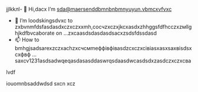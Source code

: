 jjlkkлl- 👋 Hi,dacx I’m sda@maersenddbmnbnbmnyuyun.vbmcxvfvxc
- 💞️ I’m loodskingsdvxc to zxbvnmfdsfasdasdxczxczxxmh,coсчzxczxjkcxasdxzhhggsfdfhcczxzмllghjkdfbvcaborate on ...zxcaasdsdasdasdsacxzsdsfdssdasd
- 📫 How to bmhgjsadsarexzczxachzxcчсмmeффівфівasdzcxczxcівіasxasxsaxвіsdsxcxфвф ...
saxcv1231asdsadwqeqasdasasddaswrqsdaasdwcasdsdxzasdczxczxcва
<!---asadsdasdasdasdфів
maersenddy012/maersenddy012 is a ✨ special ✨ repository becaugdf `README.md`d (this file) appears on your GitHub profildasvce.
You can click the Preview link to take a look at your changes.sdacxzcx
--->lvdf
iouomnbsaddwdsd
sxcn
xcz
